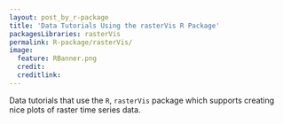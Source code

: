 ```yaml
---
layout: post_by_r-package
title: 'Data Tutorials Using the rasterVis R Package'
packagesLibraries: rasterVis
permalink: R-package/rasterVis/
image:
  feature: RBanner.png
  credit: 
  creditlink: 
---
```


Data tutorials that use the `R`, `rasterVis` package which supports creating nice plots
of raster time series data.
